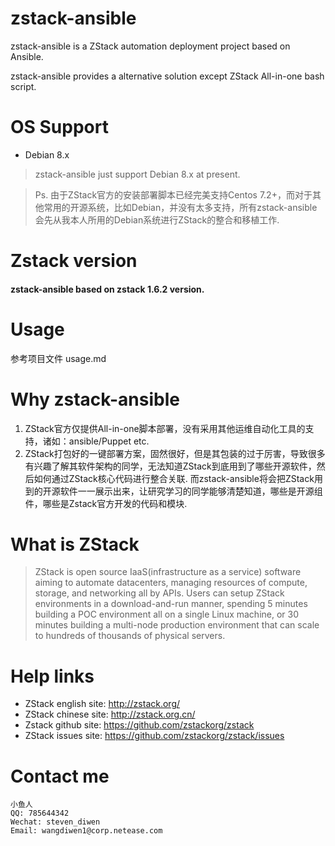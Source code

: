 # zstack-ansible
zstack-ansible is a ZStack automation deployment project based on Ansible.

zstack-ansible provides a alternative solution except ZStack All-in-one bash script.

# OS Support
- Debian 8.x

> zstack-ansible just support Debian 8.x at present.

> Ps. 由于ZStack官方的安装部署脚本已经完美支持Centos 7.2+，而对于其他常用的开源系统，比如Debian，并没有太多支持，所有zstack-ansible会先从我本人所用的Debian系统进行ZStack的整合和移植工作.

# Zstack version
#### zstack-ansible based on zstack 1.6.2 version.

# Usage
参考项目文件 usage.md

# Why zstack-ansible
1. ZStack官方仅提供All-in-one脚本部署，没有采用其他运维自动化工具的支持，诸如：ansible/Puppet etc.
2. ZStack打包好的一键部署方案，固然很好，但是其包装的过于厉害，导致很多有兴趣了解其软件架构的同学，无法知道ZStack到底用到了哪些开源软件，然后如何通过ZStack核心代码进行整合关联. 而zstack-ansible将会把ZStack用到的开源软件一一展示出来，让研究学习的同学能够清楚知道，哪些是开源组件，哪些是Zstack官方开发的代码和模块.

# What is ZStack
> ZStack is open source IaaS(infrastructure as a service) software aiming to automate datacenters, managing resources of compute, storage, and networking all by APIs. Users can setup ZStack environments in a download-and-run manner, spending 5 minutes building a POC environment all on a single Linux machine, or 30 minutes building a multi-node production environment that can scale to hundreds of thousands of physical servers.

# Help links
- ZStack english site: http://zstack.org/
- ZStack chinese site: http://zstack.org.cn/
- Zstack github  site: https://github.com/zstackorg/zstack
- ZStack issues  site: https://github.com/zstackorg/zstack/issues


# Contact me
```
小鱼人
QQ: 785644342
Wechat: steven_diwen
Email: wangdiwen1@corp.netease.com
```
